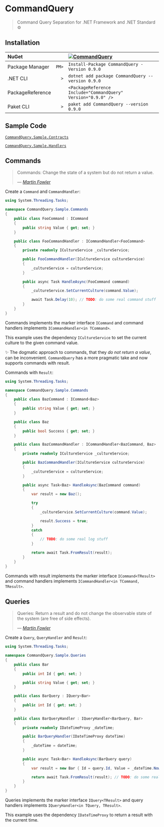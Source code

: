 # CommandQuery

> Command Query Separation for .NET Framework and .NET Standard ⚙️

## Installation

| NuGet            |       | [![CommandQuery][1]][2]                                       |
| :--------------- | ----: | :------------------------------------------------------------ |
| Package Manager  | `PM>` | `Install-Package CommandQuery -Version 0.9.0`                 |
| .NET CLI         | `>`   | `dotnet add package CommandQuery --version 0.9.0`             |
| PackageReference |       | `<PackageReference Include="CommandQuery" Version="0.9.0" />` |
| Paket CLI        | `>`   | `paket add CommandQuery --version 0.9.0`                      |

[1]: https://img.shields.io/nuget/v/CommandQuery.svg?label=CommandQuery
[2]: https://www.nuget.org/packages/CommandQuery

## Sample Code

[`CommandQuery.Sample.Contracts`](/samples/CommandQuery.Sample.Contracts)

[`CommandQuery.Sample.Handlers`](/samples/CommandQuery.Sample.Handlers)

## Commands

> Commands: Change the state of a system but do not return a value.
>
> — <cite>[Martin Fowler](http://martinfowler.com/bliki/CommandQuerySeparation.html)</cite>

Create a `Command` and `CommandHandler`:

```csharp
using System.Threading.Tasks;

namespace CommandQuery.Sample.Commands
{
    public class FooCommand : ICommand
    {
        public string Value { get; set; }
    }

    public class FooCommandHandler : ICommandHandler<FooCommand>
    {
        private readonly ICultureService _cultureService;

        public FooCommandHandler(ICultureService cultureService)
        {
            _cultureService = cultureService;
        }

        public async Task HandleAsync(FooCommand command)
        {
            _cultureService.SetCurrentCulture(command.Value);

            await Task.Delay(10); // TODO: do some real command stuff
        }
    }
}
```

Commands implements the marker interface `ICommand` and command handlers implements `ICommandHandler<in TCommand>`.

This example uses the dependency `ICultureService` to set the current culture to the given command value.

:sparkles: The dogmatic approach to commands, that they *do not return a value*, can be inconvenient.
`CommandQuery` has a more pragmatic take and now supports commands with result.

Commands with `Result`:

```csharp
using System.Threading.Tasks;

namespace CommandQuery.Sample.Commands
{
    public class BazCommand : ICommand<Baz>
    {
        public string Value { get; set; }
    }

    public class Baz
    {
        public bool Success { get; set; }
    }

    public class BazCommandHandler : ICommandHandler<BazCommand, Baz>
    {
        private readonly ICultureService _cultureService;

        public BazCommandHandler(ICultureService cultureService)
        {
            _cultureService = cultureService;
        }

        public async Task<Baz> HandleAsync(BazCommand command)
        {
            var result = new Baz();

            try
            {
                _cultureService.SetCurrentCulture(command.Value);

                result.Success = true;
            }
            catch
            {
                // TODO: do some real log stuff
            }

            return await Task.FromResult(result);
        }
    }
}
```

Commands with result implements the marker interface `ICommand<TResult>` and command handlers implements `ICommandHandler<in TCommand, TResult>`.

## Queries

> Queries: Return a result and do not change the observable state of the system (are free of side effects).
>
> — <cite>[Martin Fowler](http://martinfowler.com/bliki/CommandQuerySeparation.html)</cite>

Create a `Query`, `QueryHandler` and `Result`:

```csharp
using System.Threading.Tasks;

namespace CommandQuery.Sample.Queries
{
    public class Bar
    {
        public int Id { get; set; }

        public string Value { get; set; }
    }

    public class BarQuery : IQuery<Bar>
    {
        public int Id { get; set; }
    }

    public class BarQueryHandler : IQueryHandler<BarQuery, Bar>
    {
        private readonly IDateTimeProxy _dateTime;

        public BarQueryHandler(IDateTimeProxy dateTime)
        {
            _dateTime = dateTime;
        }

        public async Task<Bar> HandleAsync(BarQuery query)
        {
            var result = new Bar { Id = query.Id, Value = _dateTime.Now.ToString("F") };

            return await Task.FromResult(result); // TODO: do some real query stuff
        }
    }
}
```

Queries implements the marker interface `IQuery<TResult>` and query handlers implements `IQueryHandler<in TQuery, TResult>`.

This example uses the dependency `IDateTimeProxy` to return a result with the current time.
